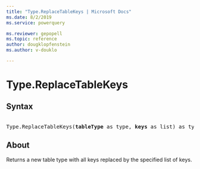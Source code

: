 ```yaml
---
title: "Type.ReplaceTableKeys | Microsoft Docs"
ms.date: 8/2/2019
ms.service: powerquery

ms.reviewer: gepopell
ms.topic: reference
author: dougklopfenstein
ms.author: v-douklo

---
```

# Type.ReplaceTableKeys

## Syntax

<pre>  
Type.ReplaceTableKeys(<b>tableType</b> as type, <b>keys</b> as list) as type
</pre>
  
## About  
Returns a new table type with all keys replaced by the specified list of keys.
